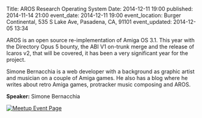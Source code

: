 Title: AROS Research Operating System
Date: 2014-12-11 19:00
published: 2014-11-14 21:00
event_date: 2014-12-11 19:00
event_location: Burger Continental, 535 S Lake Ave, Pasadena, CA, 91101
event_updated: 2014-12-05 13:34

AROS is an open source re-implementation of Amiga OS 3.1. This year with the Directory Opus 5 bounty, the ABI V1 on-trunk merge and the release of Icaros v2, that will be covered, it has been a very significant year for the project.

Simone Bernacchia is a web developer with a background as graphic artist and musician on a couple of Amiga games. He also has a blog where he writes about retro Amiga games, protracker music composing and AROS.

**Speaker:** Simone Bernacchia

[ ![Meetup Event Page]({filename}/images/meetup_logo_45.png) ](http://www.meetup.com/SGVTech/events/218696476/)
